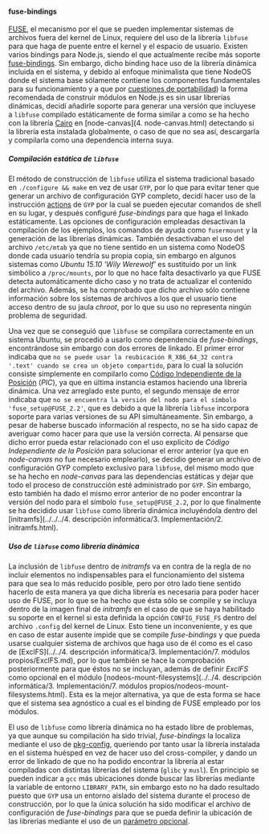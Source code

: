#### fuse-bindings

[FUSE](http://fuse.sourceforge.net), el mecanismo por el que se pueden
implementar sistemas de archivos fuera del kernel de Linux, requiere del uso de
la librería `libfuse` para que haga de puente entre el kernel y el espacio de
usuario. Existen varios bindings para Node.js, siendo el que actualmente recibe
más soporte [fuse-bindings](https://github.com/mafintosh/fuse-bindings). Sin
embargo, dicho binding hace uso de la librería dinámica incluida en el sistema,
y debido al enfoque minimalista que tiene NodeOS donde el sistema base sólamente
contiene los componentes fundamentales para su funcionamiento y a que por
[cuestiones de portabilidad](https://n8.io/converting-a-c-library-to-gyp)) la
forma recomendada de construir módulos en Node.js es sin usar librerías
dinámicas, decidí añadirle soporte para generar una versión que incluyese a
`libfuse` compilado estáticamente de forma similar a como se ha hecho con la
librería [Cairo](http://cairographics.org) en [node-canvas](4. node-canvas.html)
detectando si la librería esta instalada globalmente, o caso de que no sea así,
descargarla y compilarla como una dependencia interna suya.

##### Compilación estática de `libfuse`

El método de construcción de `libfuse` utiliza el sistema tradicional basado en
`./configure && make` en vez de usar `GYP`, por lo que para evitar tener que
generar un archivo de configuración GYP completo, decidí hacer uso de la
instrucción [actions](http://stackoverflow.com/a/27301199/586382) de `GYP` por
la cual se pueden ejecutar comandos de shell en su lugar, y después configuré
*fuse-bindings* para que haga el linkado estáticamente. Las opciones de
configuración empleadas desactivan la compilación de los ejemplos, los comandos
de ayuda como `fusermount` y la generación de las librerías dinámicas. También
desactivaban el uso del archivo `/etc/mtab` ya que no tiene sentido en un
sistema como NodeOS donde cada usuario tendría su propia copia, sin embargo en
algunos sistemas como *Ubuntu 15.10 'Wily Werewolf'* es sustituido por un link
simbólico a `/proc/mounts`, por lo que no hace falta desactivarlo ya que FUSE
detecta automáticamente dicho caso y no trata de actualizar el contenido del
archivo. Además, se ha comprobado que dicho archivo sólo contiene información
sobre los sistemas de archivos a los que el usuario tiene acceso dentro de su
jaula *chroot*, por lo que su uso no representa ningún problema de seguridad.

Una vez que se conseguió que `libfuse` se compilara correctamente en un sistema
Ubuntu, se procedió a usarlo como dependencia de *fuse-bindings*, encontrándose
sin embargo con dos errores de linkado. El primer error indicaba que `no se
puede usar la reubicación R_X86_64_32 contra '.text' cuando se crea un objeto
compartido`, para lo cual la solución consiste simplemente en compilarlo como
[Código Independiente de la Posición](https://en.wikipedia.org/wiki/Position-independent_code)
(*PIC*), ya que en última instancia estamos haciendo una librería dinámica. Una
vez arreglado este punto, el segundo mensaje de error indicaba que `no se
encuentra la versión del nodo para el símbolo 'fuse_setup@FUSE_2.2'`, que es
debido a que la librería `libfuse` incorpora soporte para varias versiones de su
API simultáneamente. Sin embargo, a pesar de haberse buscado información al
respecto, no se ha sido capaz de averiguar como hacer para que use la versión
correcta. Al pensarse que dicho error pueda estar relacionado con el uso
explicito de *Código Independiente de la Posición* para solucionar el error
anterior (ya que en *node-canvas* no fue necesario emplearlo), se decidio
generar un archivo de configuración GYP completo exclusivo para `libfuse`, del
mismo modo que se ha hecho en *node-canvas* para las dependencias estáticas y
dejar que todo el proceso de construcción esté administrado por `GYP`. Sin
embargo, esto también ha dado el mismo error anterior de no poder encontrar la
versión del nodo para el símbolo `fuse_setup@FUSE_2.2`, por lo que finalmente se
ha decidido usar `libfuse` como librería dinámica incluyéndola dentro del
[initramfs](../../../4. descripción informática/3. Implementación/2. initramfs.html).

##### Uso de `libfuse` como librería dinámica

La inclusión de `libfuse` dentro de *initramfs* va en contra de la regla de no
incluir elementos no indispensables para el funcionamiento del sistema para que
sea lo más reducido posible, pero por otro lado tiene sentido hacerlo de esta
manera ya que dicha librería es necesaria para poder hacer uso de FUSE, por lo
que se ha hecho que ésta sólo se compile y se incluya dentro de la imagen final
de *initramfs* en el caso de que se haya habilitado su soporte en el kernel si
esta definida la opción `CONFIG_FUSE_FS` dentro del archivo `.config` del kernel
de Linux. Esto tiene un inconveniente, y es que en caso de estar ausente impide
que se compile *fuse-bindings* y que pueda usarse cualquier sistema de archivos
que haga uso de él como es el caso de
[ExclFS](../../4. descripción informática/3. Implementación/7. módulos propios/ExclFS.md),
por lo que también se hace la comprobación posteriormente para que éstos no se
incluyan, además de definir *ExclFS* como opcional en el módulo
[nodeos-mount-filesystems](../../4. descripción informática/3. Implementación/7. módulos propios/nodeos-mount-filesystems.html).
Esta es la mejor alternativa, ya que de esta forma se hace que el sistema sea
agnóstico a cual es el binding de FUSE empleado por los módulos.

El uso de `libfuse` como librería dinámica no ha estado libre de problemas, ya
que aunque su compilación ha sido trivial, *fuse-bindings* la localiza mediante
el uso de [pkg-config](http://www.freedesktop.org/wiki/Software/pkg-config),
queriendo por tanto usar la librería instalada en el sistema huésped en vez de
hacer uso del cross-compiler, y dando un error de linkado de que no ha podido
encontrar la librería al estar compiladas con distintas librerías del sistema
(`glibc` y `musl`). En principio se pueden indicar a `gcc` más ubicaciones donde
buscar las librerías mediante la variable de entorno `LIBRARY_PATH`, sin embargo
esto no ha dado resultado puesto que `GYP` usa un entorno aislado del sistema
durante el proceso de construcción, por lo que la única solución ha sido
modificar el archivo de configuración de *fuse-bindings* para que se pueda
definir la ubicación de las librerías mediante el uso de un
[parámetro opcional](https://github.com/mafintosh/fuse-bindings/pull/12).
